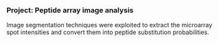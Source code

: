 ### Project: Peptide array image analysis

Image segmentation techniques were exploited to extract the microarray spot intensities and convert them into peptide substitution probabilities.
